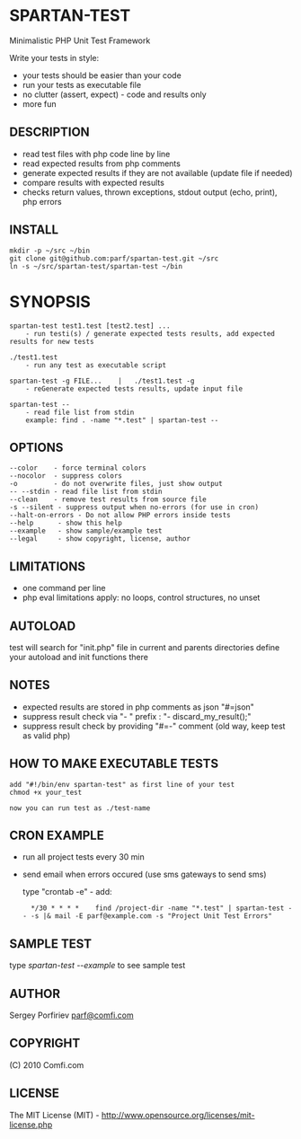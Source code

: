 SPARTAN-TEST
============

Minimalistic PHP Unit Test Framework

Write your tests in style:
* your tests should be easier than your code
* run your tests as executable file
* no clutter (assert, expect) - code and results only
* more fun

DESCRIPTION
-----------

* read test files with php code line by line
* read expected results from php comments
* generate expected results if they are not available (update file if needed)
* compare results with expected results
* checks return values, thrown exceptions, stdout output (echo, print), php errors

INSTALL
-------

    mkdir -p ~/src ~/bin
    git clone git@github.com:parf/spartan-test.git ~/src
    ln -s ~/src/spartan-test/spartan-test ~/bin


SYNOPSIS
========

    spartan-test test1.test [test2.test] ...
        - run testi(s) / generate expected tests results, add expected results for new tests

    ./test1.test
        - run any test as executable script

    spartan-test -g FILE...    |   ./test1.test -g
        - reGenerate expected tests results, update input file

    spartan-test --
        - read file list from stdin
        example: find . -name "*.test" | spartan-test --

OPTIONS
-------
    --color    - force terminal colors
    --nocolor  - suppress colors
    -o         - do not overwrite files, just show output
    -- --stdin - read file list from stdin
    --clean    - remove test results from source file
    -s --silent - suppress output when no-errors (for use in cron)
    --halt-on-errors - Do not allow PHP errors inside tests
    --help      - show this help
    --example   - show sample/example test
    --legal     - show copyright, license, author


LIMITATIONS
-----------

* one command per line
* php eval limitations apply: no loops, control structures, no unset

AUTOLOAD
--------

  test will search for "init.php" file in current and parents directories
  define your autoload and init functions there

NOTES
-----

* expected results are stored in php comments as json "#=json"
* suppress result check via "- " prefix : "- discard_my_result();"
* suppress result check by providing "#=-" comment (old way, keep test as valid php)

HOW TO MAKE EXECUTABLE TESTS
----------------------------

    add "#!/bin/env spartan-test" as first line of your test
    chmod +x your_test

    now you can run test as ./test-name

CRON EXAMPLE
------------

* run all project tests every 30 min
* send email when errors occured (use sms gateways to send sms)

    type "crontab -e" - add:

        */30 * * * *    find /project-dir -name "*.test" | spartan-test -- -s |& mail -E parf@example.com -s "Project Unit Test Errors"

SAMPLE TEST
-----------
   type *spartan-test --example*  to see sample test

AUTHOR
------
  Sergey Porfiriev <parf@comfi.com>

COPYRIGHT
---------
  (C) 2010 Comfi.com

LICENSE
-------
  The MIT License (MIT) - http://www.opensource.org/licenses/mit-license.php

